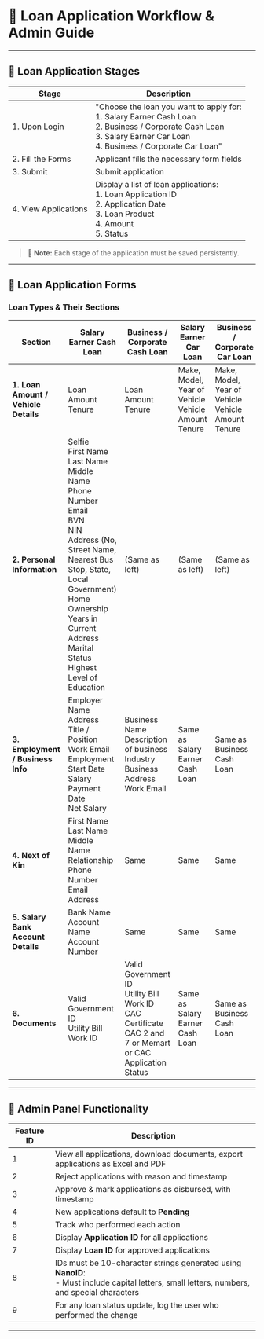 # 🧾 Loan Application Workflow & Admin Guide

---

## 🚀 **Loan Application Stages**

| Stage | Description |
|-------|-------------|
| 1. Upon Login | "Choose the loan you want to apply for:<br> 1. Salary Earner Cash Loan<br> 2. Business / Corporate Cash Loan<br> 3. Salary Earner Car Loan<br> 4. Business / Corporate Car Loan" |
| 2. Fill the Forms | Applicant fills the necessary form fields |
| 3. Submit | Submit application |
| 4. View Applications | Display a list of loan applications: <br> 1. Loan Application ID <br> 2. Application Date <br> 3. Loan Product <br> 4. Amount <br> 5. Status |

> **📝 Note:** Each stage of the application must be saved persistently.

---

## 📄 Loan Application Forms

### Loan Types & Their Sections

| Section | Salary Earner Cash Loan | Business / Corporate Cash Loan | Salary Earner Car Loan | Business / Corporate Car Loan |
|---------|-------------------------|--------------------------------|-------------------------|-------------------------------|
| **1. Loan Amount / Vehicle Details** | Loan Amount <br> Tenure | Loan Amount <br> Tenure | Make, Model, Year of Vehicle <br> Vehicle Amount <br> Tenure | Make, Model, Year of Vehicle <br> Vehicle Amount <br> Tenure |
| **2. Personal Information** | Selfie <br> First Name <br> Last Name <br> Middle Name <br> Phone Number <br> Email <br> BVN <br> NIN <br> Address (No, Street Name, Nearest Bus Stop, State, Local Government) <br> Home Ownership <br> Years in Current Address <br> Marital Status <br> Highest Level of Education | (Same as left) | (Same as left) | (Same as left) |
| **3. Employment / Business Info** | Employer Name <br> Address <br> Title / Position <br> Work Email <br> Employment Start Date <br> Salary Payment Date <br> Net Salary | Business Name <br> Description of business <br> Industry <br> Business Address <br> Work Email | Same as Salary Earner Cash Loan | Same as Business Cash Loan |
| **4. Next of Kin** | First Name <br> Last Name <br> Middle Name <br> Relationship <br> Phone Number <br> Email Address | Same | Same | Same |
| **5. Salary Bank Account Details** | Bank Name <br> Account Name <br> Account Number | Same | Same | Same |
| **6. Documents** | Valid Government ID <br> Utility Bill <br> Work ID | Valid Government ID <br> Utility Bill <br> Work ID <br> CAC Certificate <br> CAC 2 and 7 or Memart or CAC Application Status | Same as Salary Earner Cash Loan | Same as Business Cash Loan |

---

## 🔐 **Admin Panel Functionality**

| Feature ID | Description |
|------------|-------------|
| 1 | View all applications, download documents, export applications as Excel and PDF |
| 2 | Reject applications with reason and timestamp |
| 3 | Approve & mark applications as disbursed, with timestamp |
| 4 | New applications default to **Pending** |
| 5 | Track who performed each action |
| 6 | Display **Application ID** for all applications |
| 7 | Display **Loan ID** for approved applications |
| 8 | IDs must be 10-character strings generated using **NanoID**:<br> - Must include capital letters, small letters, numbers, and special characters |
| 9 | For any loan status update, log the user who performed the change |

---
